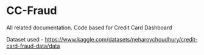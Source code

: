 # CC-Fraud
All related documentation. Code based for Credit Card Dashboard

Dataset used - https://www.kaggle.com/datasets/neharoychoudhury/credit-card-fraud-data/data
